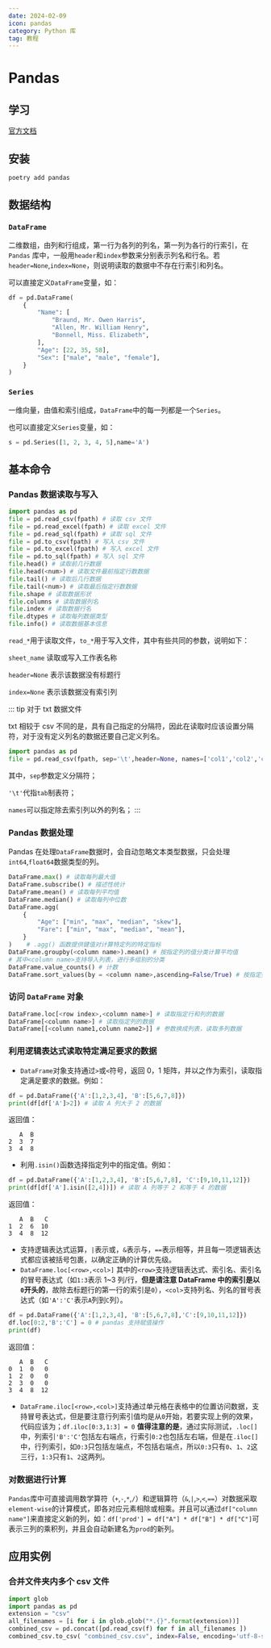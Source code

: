 ```yaml
---
date: 2024-02-09
icon: pandas
category: Python 库
tag: 教程
---
```



# Pandas

## 学习

[官方文档](https://pandas.pydata.org/docs/index.html#)

## 安装

```bash
poetry add pandas
```

## 数据结构

### `DataFrame`

二维数组，由列和行组成，第一行为各列的列名，第一列为各行的行索引，在 `Pandas` 库中，一般用`header`和`index`参数来分别表示列名和行名。若`header=None`,`index=None`，则说明读取的数据中不存在行索引和列名。

可以直接定义`DataFrame`变量，如：

```python
df = pd.DataFrame(
    {
        "Name": [
            "Braund, Mr. Owen Harris",
            "Allen, Mr. William Henry",
            "Bonnell, Miss. Elizabeth",
        ],
        "Age": [22, 35, 58],
        "Sex": ["male", "male", "female"],
    }
)
```

### `Series`

一维向量，由值和索引组成，`DataFrame`中的每一列都是一个`Series`。

也可以直接定义`Series`变量，如：

```python
s = pd.Series([1, 2, 3, 4, 5],name='A')
```

## 基本命令

### Pandas 数据读取与写入

```python
import pandas as pd
file = pd.read_csv(fpath) # 读取 csv 文件
file = pd.read_excel(fpath) # 读取 excel 文件
file = pd.read_sql(fpath) # 读取 sql 文件
file = pd.to_csv(fpath) # 写入 csv 文件
file = pd.to_excel(fpath) # 写入 excel 文件
file = pd.to_sql(fpath) # 写入 sql 文件
file.head() # 读取前几行数据
file.head(<num>) # 读取文件最前指定行数数据
file.tail() # 读取后几行数据
file.tail(<num>) # 读取最后指定行数数据
file.shape # 读取数据形状
file.columns # 读取数据列名
file.index # 读取数据行名
file.dtypes # 读取每列数据类型
file.info() # 读取数据基本信息
```

`read_*`用于读取文件，`to_*`用于写入文件，其中有些共同的参数，说明如下：

`sheet_name` 读取或写入工作表名称

`header=None` 表示该数据没有标题行

`index=None` 表示该数据没有索引列

::: tip 对于 txt 数据文件

txt 相较于 csv 不同的是，具有自己指定的分隔符，因此在读取时应该设置分隔符，对于没有定义列名的数据还要自己定义列名。

```python
import pandas as pd
file = pd.read_csv(fpath, sep='\t',header=None, names=['col1','col2','col3']) # 读取 txt 文件
```

其中，`sep`参数定义分隔符；

`'\t'`代指`tab`制表符；

`names`可以指定除去索引列以外的列名；
:::

### Pandas 数据处理

Pandas 在处理`DataFrame`数据时，会自动忽略文本类型数据，只会处理`int64`,`float64`数据类型的列。

```python
DataFrame.max() # 读取每列最大值
DataFrame.subscribe() # 描述性统计
DataFrame.mean() # 读取每列平均值
DataFrame.median() # 读取每列中位数
DataFrame.agg(
    {
        "Age": ["min", "max", "median", "skew"],
        "Fare": ["min", "max", "median", "mean"],
    }
)    # .agg() 函数提供键值对计算特定列的特定指标
DataFrame.groupby(<column name>).mean() # 按指定列的值分类计算平均值
# 其中<column name>支持导入列表，进行多组别的分类
DataFrame.value_counts() # 计数
DataFrame.sort_values(by = <column name>,ascending=False/True) # 按指定列的值排序，ascending 控制升降序
```

### 访问 `DataFrame` 对象

```Python
DataFrame.loc[<row index>,<column name>] # 读取指定行和列的数据
DataFrame[<column name>] # 读取指定列的数据
DataFrame[[<column name1,column name2>]] # 参数换成列表，读取多列数据
```

### 利用逻辑表达式读取特定满足要求的数据

- `DataFrame`对象支持通过`>`或`<`符号，返回 0，1 矩阵，并以之作为索引，读取指定满足要求的数据。例如：
```python
df = pd.DataFrame({'A':[1,2,3,4], 'B':[5,6,7,8]})
print(df[df['A']>2]) # 读取 A 列大于 2 的数据
```

返回值：
```
   A  B
2  3  7
3  4  8
```

- 利用`.isin()`函数选择指定列中的指定值。例如：
```python
df = pd.DataFrame({'A':[1,2,3,4], 'B':[5,6,7,8], 'C':[9,10,11,12]})
print(df[df['A'].isin([2,4])]) # 读取 A 列等于 2 和等于 4 的数据
```

返回值：
```
   A  B   C
1  2  6  10
3  4  8  12
```

- 支持逻辑表达式运算，`|`表示或，`&`表示与，`==`表示相等，并且每一项逻辑表达式都应该被括号包裹，以确定正确的计算优先级。
- `DataFrame.loc[<row>,<col>]` 其中的`<row>`支持逻辑表达式、索引名、索引名的冒号表达式（如`1:3`表示 1~3 列/行，**但是请注意 DataFrame 中的索引是以`0`开头的**，故除去标题行的第一行的索引是`0`），`<col>`支持列名、列名的冒号表达式（如`'A':'C'`表示`A`列到`C`列）。
```python
df = pd.DataFrame({'A':[1,2,3,4], 'B':[5,6,7,8],'C':[9,10,11,12]})
df.loc[0:2,'B':'C'] = 0 # pandas 支持赋值操作
print(df)
```

返回值：

```
   A  B   C
0  1  0   0
1  2  0   0
2  3  0   0
3  4  8  12
```

- `DataFrame.iloc[<row>,<col>]`支持通过单元格在表格中的位置访问数据，支持冒号表达式，但是要注意行列索引值均是从`0`开始，若要实现上例的效果，代码应该为；`df.iloc[0:3,1:3] = 0`
**值得注意的是**，通过实际测试，`.loc[]`中，列索引`'B':'C'`包括左右端点，行索引`0:2`也包括左右端，但是在`.iloc[]`中，行列索引，如`0:3`只包括左端点，不包括右端点，所以`0:3`只有`0`、`1`、`2`这三行，`1:3`只有`1`、`2`这两列。

### 对数据进行计算

`Pandas`库中可直接调用数学算符（`+`,`-`,`*`,`/`）和逻辑算符（`&`,`|`,`>`,`<`,`==`）对数据采取`element-wise`的计算模式，即各对应元素相除或相乘。并且可以通过`df["column name"]`来直接定义新的列，如：`df['prod'] = df["A"] * df["B"] * df["C"]`可表示三列的乘积列，并且会自动新建名为`prod`的新列。

## 应用实例

### 合并文件夹内多个 csv 文件

```python
import glob
import pandas as pd
extension = "csv"
all_filenames = [i for i in glob.glob("*.{}".format(extension))]
combined_csv = pd.concat([pd.read_csv(f) for f in all_filenames ])
combined_csv.to_csv( "combined_csv.csv", index=False, encoding='utf-8-sig')
```